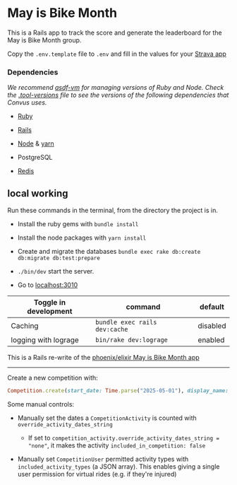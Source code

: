 # May is Bike Month

This is a Rails app to track the score and generate the leaderboard for the May is Bike Month group.

Copy the `.env.template` file to `.env` and fill in the values for your [Strava app](https://www.strava.com/settings/api)

### Dependencies

_We recommend [asdf-vm](https://asdf-vm.com/#/) for managing versions of Ruby and Node. Check the [.tool-versions](.tool-versions) file to see the versions of the following dependencies that Convus uses._

- [Ruby](http://www.ruby-lang.org/en/)

- [Rails](http://rubyonrails.org/)

- [Node](https://nodejs.org/en/) & [yarn](https://yarnpkg.com/en/)

- PostgreSQL

- [Redis](http://redis.io/)

## local working

Run these commands in the terminal, from the directory the project is in.

- Install the ruby gems with `bundle install`

- Install the node packages with `yarn install`

- Create and migrate the databases `bundle exec rake db:create db:migrate db:test:prepare`

- `./bin/dev` start the server.

- Go to [localhost:3010](http://localhost:3010)

| Toggle in development | command                      | default  |
| ---------             | -------                      | -------  |
| Caching               | `bundle exec rails dev:cache`| disabled |
| logging with lograge  | `bin/rake dev:lograge`       | enabled  |



This is a Rails re-write of the [phoenix/elixir May is Bike Month app](https://github.com/MayIsBikeMonth/may_is_bike_month-elixir)

---

Create a new competition with:

```ruby
Competition.create(start_date: Time.parse("2025-05-01"), display_name: "2025")
```

Some manual controls:

- Manually set the dates a `CompetitionActivity` is counted with `override_activity_dates_string`
  - If set to `competition_activity.override_activity_dates_string = "none"`, it makes the activity `included_in_competition: false`

- Manually set `CompetitionUser` permitted activity types with `included_activity_types` (a JSON array). This enables giving a single user permission for virtual rides (e.g. if they're injured)
